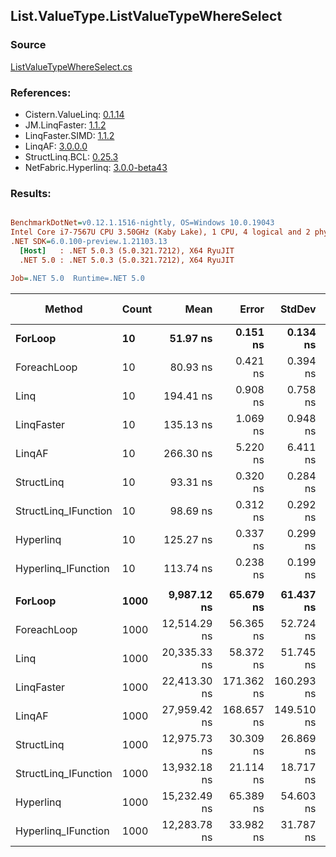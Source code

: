 ﻿## List.ValueType.ListValueTypeWhereSelect

### Source
[ListValueTypeWhereSelect.cs](../LinqBenchmarks/List/ValueType/ListValueTypeWhereSelect.cs)

### References:
- Cistern.ValueLinq: [0.1.14](https://www.nuget.org/packages/Cistern.ValueLinq/0.1.14)
- JM.LinqFaster: [1.1.2](https://www.nuget.org/packages/JM.LinqFaster/1.1.2)
- LinqFaster.SIMD: [1.1.2](https://www.nuget.org/packages/LinqFaster.SIMD/1.0.3)
- LinqAF: [3.0.0.0](https://www.nuget.org/packages/LinqAF/3.0.0.0)
- StructLinq.BCL: [0.25.3](https://www.nuget.org/packages/StructLinq.BCL/0.25.3)
- NetFabric.Hyperlinq: [3.0.0-beta43](https://www.nuget.org/packages/NetFabric.Hyperlinq/3.0.0-beta43)

### Results:
``` ini

BenchmarkDotNet=v0.12.1.1516-nightly, OS=Windows 10.0.19043
Intel Core i7-7567U CPU 3.50GHz (Kaby Lake), 1 CPU, 4 logical and 2 physical cores
.NET SDK=6.0.100-preview.1.21103.13
  [Host]   : .NET 5.0.3 (5.0.321.7212), X64 RyuJIT
  .NET 5.0 : .NET 5.0.3 (5.0.321.7212), X64 RyuJIT

Job=.NET 5.0  Runtime=.NET 5.0  

```
|               Method | Count |         Mean |      Error |     StdDev | Ratio | RatioSD |   Gen 0 | Gen 1 | Gen 2 | Allocated |
|--------------------- |------ |-------------:|-----------:|-----------:|------:|--------:|--------:|------:|------:|----------:|
|              **ForLoop** |    **10** |     **51.97 ns** |   **0.151 ns** |   **0.134 ns** |  **1.00** |    **0.00** |       **-** |     **-** |     **-** |         **-** |
|          ForeachLoop |    10 |     80.93 ns |   0.421 ns |   0.394 ns |  1.56 |    0.01 |       - |     - |     - |         - |
|                 Linq |    10 |    194.41 ns |   0.908 ns |   0.758 ns |  3.74 |    0.02 |  0.1798 |     - |     - |     376 B |
|           LinqFaster |    10 |    135.13 ns |   1.069 ns |   0.948 ns |  2.60 |    0.02 |  0.1490 |     - |     - |     312 B |
|               LinqAF |    10 |    266.30 ns |   5.220 ns |   6.411 ns |  5.11 |    0.14 |       - |     - |     - |         - |
|           StructLinq |    10 |     93.31 ns |   0.320 ns |   0.284 ns |  1.80 |    0.01 |  0.0343 |     - |     - |      72 B |
| StructLinq_IFunction |    10 |     98.69 ns |   0.312 ns |   0.292 ns |  1.90 |    0.01 |       - |     - |     - |         - |
|            Hyperlinq |    10 |    125.27 ns |   0.337 ns |   0.299 ns |  2.41 |    0.01 |       - |     - |     - |         - |
|  Hyperlinq_IFunction |    10 |    113.74 ns |   0.238 ns |   0.199 ns |  2.19 |    0.01 |       - |     - |     - |         - |
|                      |       |              |            |            |       |         |         |       |       |           |
|              **ForLoop** |  **1000** |  **9,987.12 ns** |  **65.679 ns** |  **61.437 ns** |  **1.00** |    **0.00** |       **-** |     **-** |     **-** |         **-** |
|          ForeachLoop |  1000 | 12,514.29 ns |  56.365 ns |  52.724 ns |  1.25 |    0.01 |       - |     - |     - |         - |
|                 Linq |  1000 | 20,335.33 ns |  58.372 ns |  51.745 ns |  2.04 |    0.01 |  0.1526 |     - |     - |     376 B |
|           LinqFaster |  1000 | 22,413.30 ns | 171.362 ns | 160.293 ns |  2.24 |    0.02 | 31.2195 |     - |     - |  65,504 B |
|               LinqAF |  1000 | 27,959.42 ns | 168.657 ns | 149.510 ns |  2.80 |    0.02 |       - |     - |     - |         - |
|           StructLinq |  1000 | 12,975.73 ns |  30.309 ns |  26.869 ns |  1.30 |    0.01 |  0.0305 |     - |     - |      72 B |
| StructLinq_IFunction |  1000 | 13,932.18 ns |  21.114 ns |  18.717 ns |  1.39 |    0.01 |       - |     - |     - |         - |
|            Hyperlinq |  1000 | 15,232.49 ns |  65.389 ns |  54.603 ns |  1.52 |    0.01 |       - |     - |     - |         - |
|  Hyperlinq_IFunction |  1000 | 12,283.78 ns |  33.982 ns |  31.787 ns |  1.23 |    0.01 |       - |     - |     - |         - |
